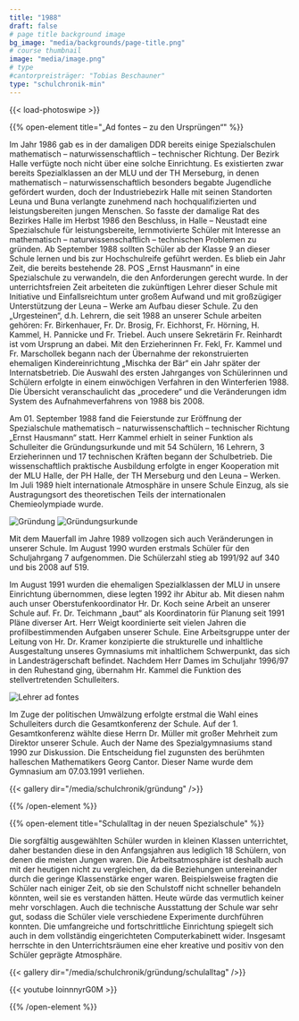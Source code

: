 ```yaml
---
title: "1988"
draft: false
# page title background image
bg_image: "media/backgrounds/page-title.png"
# course thumbnail
image: "media/image.png"
# type
#cantorpreisträger: "Tobias Beschauner"
type: "schulchronik-min"
---
```


{{< load-photoswipe >}}

{{% open-element title="„Ad fontes – zu den Ursprüngen“" %}}

Im Jahr 1986 gab es in der damaligen DDR bereits einige Spezialschulen mathematisch – naturwissenschaftlich – technischer Richtung.
Der Bezirk Halle verfügte noch nicht über eine solche Einrichtung.
Es existierten zwar bereits Spezialklassen an der MLU und der TH Merseburg, in denen mathematisch – naturwissenschaftlich besonders begabte Jugendliche gefördert wurden, doch der Industriebezirk Halle mit seinen Standorten Leuna und Buna verlangte zunehmend nach hochqualifizierten und leistungsbereiten jungen Menschen.
So fasste der damalige Rat des Bezirkes Halle im Herbst 1986 den Beschluss, in Halle – Neustadt eine Spezialschule für leistungsbereite, lernmotivierte Schüler mit Interesse an mathematisch – naturwissenschaftlich – technischen Problemen  zu gründen.
Ab September 1988 sollten Schüler ab der Klasse 9 an dieser Schule lernen und bis zur Hochschulreife geführt werden.
Es blieb ein Jahr Zeit, die bereits bestehende 28. POS „Ernst Hausmann“ in eine Spezialschule zu verwandeln, die den Anforderungen gerecht wurde.
In der unterrichtsfreien Zeit arbeiteten die zukünftigen Lehrer dieser Schule mit Initiative und Einfallsreichtum unter großem Aufwand und mit großzügiger Unterstützung der Leuna – Werke am Aufbau dieser Schule.
Zu den „Urgesteinen“, d.h. Lehrern, die seit 1988 an unserer Schule arbeiten gehören: Fr. Birkenhauer, Fr. Dr. Brosig, Fr. Eichhorst, Fr. Hörning, H. Kammel, H. Pannicke und Fr. Triebel. Auch unsere Sekretärin Fr. Reinhardt ist vom Ursprung an dabei.
Mit den Erzieherinnen Fr. Fekl, Fr. Kammel und Fr. Marschollek begann nach der Übernahme der rekonstruierten ehemaligen Kindereinrichtung „Mischka der Bär“ ein Jahr später der Internatsbetrieb.
Die Auswahl des ersten Jahrganges von Schülerinnen und Schülern erfolgte in einem einwöchigen Verfahren in den Winterferien 1988.
Die Übersicht veranschaulicht das „procedere“ und die Veränderungen idm System des Aufnahmeverfahrens von 1988 bis 2008.


Am 01. September 1988 fand die Feierstunde zur Eröffnung der Spezialschule mathematisch – naturwissenschaftlich – technischer Richtung „Ernst Hausmann“ statt. Herr Kammel erhielt in seiner Funktion als Schulleiter die Gründungsurkunde und mit 54 Schülern, 16 Lehrern, 3 Erzieherinnen  und 17 technischen Kräften begann der Schulbetrieb. Die wissenschaftlich praktische Ausbildung erfolgte in enger Kooperation mit der MLU Halle, der PH Halle, der TH Merseburg und den Leuna – Werken. Im Juli 1989 hielt internationale Atmosphäre in unsere Schule Einzug, als sie Austragungsort des theoretischen Teils der internationalen Chemieolympiade wurde.

![Gründung](/media/schulchronik/gründung/gründung_1.png)
![Gründungsurkunde](/media/schulchronik/gründung/gründungsurkunde.png)


Mit dem Mauerfall im Jahre 1989 vollzogen sich auch Veränderungen in unserer Schule. Im August 1990 wurden erstmals Schüler für den Schuljahrgang 7 aufgenommen. Die Schülerzahl stieg ab 1991/92 auf 340 und bis 2008 auf 519.

Im August 1991 wurden die ehemaligen Spezialklassen der MLU in unsere Einrichtung übernommen, diese legten 1992 ihr Abitur ab. Mit diesen nahm auch unser Oberstufenkoordinator Hr. Dr. Koch seine Arbeit an unserer Schule auf. Fr. Dr. Teichmann „baut“ als Koordinatorin für Planung seit 1991 Pläne diverser Art. Herr Weigt koordinierte seit vielen Jahren die profilbestimmenden Aufgaben unserer Schule. Eine Arbeitsgruppe unter der Leitung von Hr. Dr. Kramer konzipierte die strukturelle und inhaltliche Ausgestaltung unseres Gymnasiums mit inhaltlichem Schwerpunkt, das sich in Landesträgerschaft befindet. Nachdem Herr Dames im Schuljahr 1996/97 in den Ruhestand ging, übernahm Hr. Kammel die Funktion des stellvertretenden Schulleiters.

![Lehrer ad fontes](/media/schulchronik/gründung/lehrer_ad_fontes.jpg)

Im Zuge der politischen Umwälzung erfolgte erstmal die Wahl eines Schulleiters durch die Gesamtkonferenz der Schule. Auf der 1. Gesamtkonferenz wählte diese Herrn Dr. Müller mit großer Mehrheit zum Direktor unserer Schule. Auch der Name des Spezialgymnasiums stand 1990 zur Diskussion. Die Entscheidung fiel zugunsten des berühmten halleschen Mathematikers
Georg Cantor. Dieser Name wurde dem Gymnasium am 07.03.1991 verliehen.

{{< gallery dir="/media/schulchronik/gründung" />}}

{{% /open-element %}}

{{% open-element title="Schulalltag in der neuen Spezialschule" %}}

Die sorgfältig ausgewählten Schüler wurden in kleinen Klassen unterrichtet, daher bestanden diese in den Anfangsjahren aus lediglich 18 Schülern, von denen die meisten Jungen waren.
Die Arbeitsatmosphäre ist deshalb auch mit der heutigen nicht zu vergleichen, da die Beziehungen untereinander durch die geringe Klassenstärke enger waren. Beispielsweise fragten die Schüler nach einiger Zeit, ob sie den Schulstoff nicht schneller behandeln könnten, weil sie es verstanden hätten. Heute würde das vermutlich keiner mehr vorschlagen. Auch die technische Ausstattung der Schule war sehr gut, sodass die Schüler viele verschiedene Experimente durchführen konnten.
Die umfangreiche und fortschrittliche Einrichtung spiegelt sich auch in dem vollständig eingerichteten Computerkabinett wider. Insgesamt herrschte in den Unterrichtsräumen eine eher kreative und positiv von den Schüler geprägte Atmosphäre.

{{< gallery dir="/media/schulchronik/gründung/schulalltag" />}}

{{< youtube IoinnnyrG0M >}}

{{% /open-element %}}
